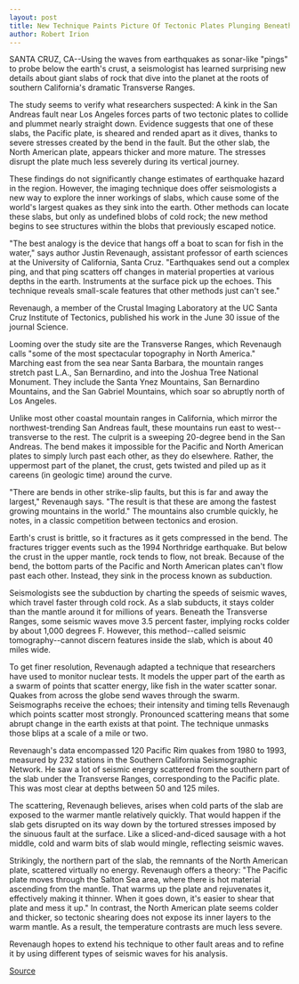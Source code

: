 ```yaml
---
layout: post
title: New Technique Paints Picture Of Tectonic Plates Plunging Beneath Mountains In Southern California
author: Robert Irion
---
```


SANTA CRUZ, CA--Using the waves from earthquakes as sonar-like  "pings" to probe below the earth's crust, a seismologist has learned  surprising new details about giant slabs of rock that dive into the  planet at the roots of southern California's dramatic Transverse  Ranges.

The study seems to verify what researchers suspected: A kink  in the San Andreas fault near Los Angeles forces parts of two  tectonic plates to collide and plummet nearly straight down.  Evidence suggests that one of these slabs, the Pacific plate, is  sheared and rended apart as it dives, thanks to severe stresses  created by the bend in the fault. But the other slab, the North  American plate, appears thicker and more mature. The stresses  disrupt the plate much less severely during its vertical journey.

These findings do not significantly change estimates of  earthquake hazard in the region. However, the imaging technique  does offer seismologists a new way to explore the inner workings of  slabs, which cause some of the world's largest quakes as they sink  into the earth. Other methods can locate these slabs, but only as  undefined blobs of cold rock; the new method begins to see  structures within the blobs that previously escaped notice.

"The best analogy is the device that hangs off a boat to scan  for fish in the water," says author Justin Revenaugh, assistant  professor of earth sciences at the University of California, Santa  Cruz. "Earthquakes send out a complex ping, and that ping scatters  off changes in material properties at various depths in the earth.  Instruments at the surface pick up the echoes. This technique  reveals small-scale features that other methods just can't see."

Revenaugh, a member of the Crustal Imaging Laboratory at the  UC Santa Cruz Institute of Tectonics, published his work in the June 30 issue of the journal Science.

Looming over the study site are the Transverse Ranges, which  Revenaugh calls "some of the most spectacular topography in North  America." Marching east from the sea near Santa Barbara, the  mountain ranges stretch past L.A., San Bernardino, and into the  Joshua Tree National Monument. They include the Santa Ynez  Mountains, San Bernardino Mountains, and the San Gabriel Mountains,  which soar so abruptly north of Los Angeles.

Unlike most other coastal mountain ranges in California, which  mirror the northwest-trending San Andreas fault, these mountains  run east to west--transverse to the rest. The culprit is a sweeping  20-degree bend in the San Andreas. The bend makes it impossible for  the Pacific and North American plates to simply lurch past each  other, as they do elsewhere. Rather, the uppermost part of the  planet, the crust, gets twisted and piled up as it careens (in geologic  time) around the curve.

"There are bends in other strike-slip faults, but this is far and  away the largest," Revenaugh says. "The result is that these are  among the fastest growing mountains in the world." The mountains  also crumble quickly, he notes, in a classic competition between  tectonics and erosion.

Earth's crust is brittle, so it fractures as it gets compressed  in the bend. The fractures trigger events such as the 1994  Northridge earthquake. But below the crust in the upper mantle, rock  tends to flow, not break. Because of the bend, the bottom parts of  the Pacific and North American plates can't flow past each other.  Instead, they sink in the process known as subduction.

Seismologists see the subduction by charting the speeds of  seismic waves, which travel faster through cold rock. As a slab  subducts, it stays colder than the mantle around it for millions of  years. Beneath the Transverse Ranges, some seismic waves move 3.5 percent faster, implying rocks colder by about 1,000 degrees F.  However, this method--called seismic tomography--cannot discern  features inside the slab, which is about 40 miles wide.

To get finer resolution, Revenaugh adapted a technique that  researchers have used to monitor nuclear tests. It models the upper  part of the earth as a swarm of points that scatter energy, like fish  in the water scatter sonar. Quakes from across the globe send waves  through the swarm. Seismographs receive the echoes; their intensity  and timing tells Revenaugh which points scatter most strongly.  Pronounced scattering means that some abrupt change in the earth  exists at that point. The technique unmasks those blips at a scale of  a mile or two.

Revenaugh's data encompassed 120 Pacific Rim quakes from  1980 to 1993, measured by 232 stations in the Southern California  Seismographic Network. He saw a lot of seismic energy scattered  from the southern part of the slab under the Transverse Ranges,  corresponding to the Pacific plate. This was most clear at depths  between 50 and 125 miles.

The scattering, Revenaugh believes, arises when cold parts of  the slab are exposed to the warmer mantle relatively quickly. That  would happen if the slab gets disrupted on its way down by the  tortured stresses imposed by the sinuous fault at the surface. Like a  sliced-and-diced sausage with a hot middle, cold and warm bits of  slab would mingle, reflecting seismic waves.

Strikingly, the northern part of the slab, the remnants of the  North American plate, scattered virtually no energy. Revenaugh  offers a theory: "The Pacific plate moves through the Salton Sea  area, where there is hot material ascending from the mantle. That  warms up the plate and rejuvenates it, effectively making it thinner.  When it goes down, it's easier to shear that plate and mess it up." In  contrast, the North American plate seems colder and thicker, so  tectonic shearing does not expose its inner layers to the warm  mantle. As a result, the temperature contrasts are much less severe.

Revenaugh hopes to extend his technique to other fault areas  and to refine it by using different types of seismic waves for his  analysis.

[Source](http://www1.ucsc.edu/news_events/press_releases/archive/94-95/06-95/063095-New_technique_illus.html "Permalink to 063095-New_technique_illus")
